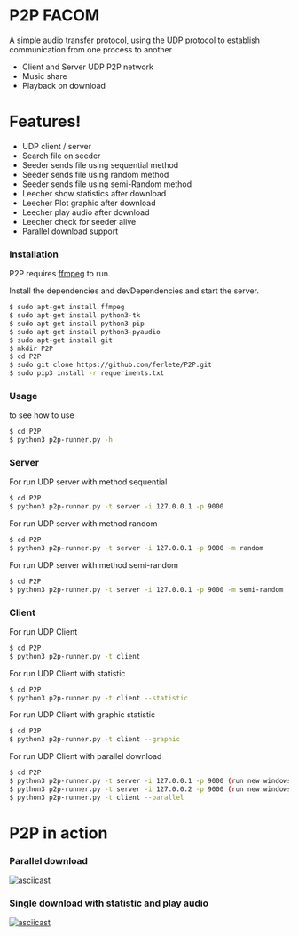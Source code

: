 # P2P FACOM

A simple audio transfer protocol, using the UDP protocol to establish communication from one process to another

  - Client and Server UDP P2P network
  - Music share
  - Playback on download

# Features!

  - UDP client / server
  - Search file on seeder
  - Seeder sends file using sequential method
  - Seeder sends file using random method
  - Seeder sends file using semi-Random method
  - Leecher show statistics after download
  - Leecher Plot graphic after download
  - Leecher play audio after download
  - Leecher check for seeder alive
  - Parallel download support
  
### Installation

P2P requires [ffmpeg](https://ffmpeg.org/download.html) to run.

Install the dependencies and devDependencies and start the server.

```sh
$ sudo apt-get install ffmpeg
$ sudo apt-get install python3-tk
$ sudo apt-get install python3-pip
$ sudo apt-get install python3-pyaudio 
$ sudo apt-get install git
$ mkdir P2P
$ cd P2P
$ sudo git clone https://github.com/ferlete/P2P.git
$ sudo pip3 install -r requeriments.txt

```

### Usage
to see how to use
```sh
$ cd P2P 
$ python3 p2p-runner.py -h
```

### Server

For run UDP server with method sequential
```sh
$ cd P2P 
$ python3 p2p-runner.py -t server -i 127.0.0.1 -p 9000
```

For run UDP server with method random
```sh
$ cd P2P 
$ python3 p2p-runner.py -t server -i 127.0.0.1 -p 9000 -m random
```

For run UDP server with method semi-random
```sh
$ cd P2P 
$ python3 p2p-runner.py -t server -i 127.0.0.1 -p 9000 -m semi-random
```

### Client

For run UDP Client
```sh
$ cd P2P 
$ python3 p2p-runner.py -t client 
```

For run UDP Client with statistic
```sh
$ cd P2P 
$ python3 p2p-runner.py -t client --statistic
```

For run UDP Client with graphic statistic
```sh
$ cd P2P 
$ python3 p2p-runner.py -t client --graphic
```

For run UDP Client with parallel download
```sh
$ cd P2P 
$ python3 p2p-runner.py -t server -i 127.0.0.1 -p 9000 (run new windows)
$ python3 p2p-runner.py -t server -i 127.0.0.2 -p 9000 (run new windows)
$ python3 p2p-runner.py -t client --parallel
```

# P2P in action

### Parallel download
[![asciicast](https://asciinema.org/a/244156.svg)](https://asciinema.org/a/244156?t=30)

### Single download with statistic and play audio
[![asciicast](https://asciinema.org/a/NQpvwXVbo1JRu8M4galhpP2tN.svg)](https://asciinema.org/a/NQpvwXVbo1JRu8M4galhpP2tN)

